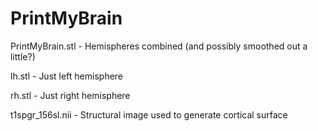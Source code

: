 # PrintMyBrain

PrintMyBrain.stl	        - Hemispheres combined (and possibly smoothed out a little?)

lh.stl	                  - Just left hemisphere

rh.stl	                  - Just right hemisphere

t1spgr_156sl.nii          - Structural image used to generate cortical surface
